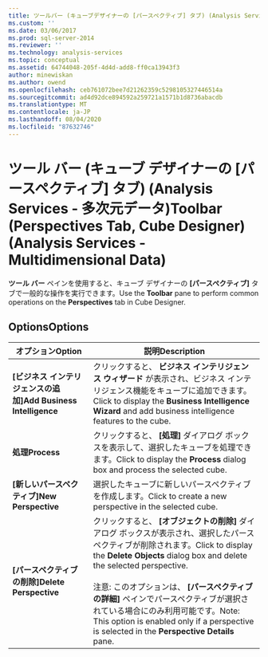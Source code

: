 ```yaml
---
title: ツールバー (キューブデザイナーの [パースペクティブ] タブ) (Analysis Services 多次元データ) |Microsoft Docs
ms.custom: ''
ms.date: 03/06/2017
ms.prod: sql-server-2014
ms.reviewer: ''
ms.technology: analysis-services
ms.topic: conceptual
ms.assetid: 64744048-205f-4d4d-add8-ff0ca13943f3
author: minewiskan
ms.author: owend
ms.openlocfilehash: ceb761072bee7d21262359c5298105327446514a
ms.sourcegitcommit: ad4d92dce894592a259721a1571b1d8736abacdb
ms.translationtype: MT
ms.contentlocale: ja-JP
ms.lasthandoff: 08/04/2020
ms.locfileid: "87632746"
---
```

# <a name="toolbar-perspectives-tab-cube-designer-analysis-services---multidimensional-data"></a><span data-ttu-id="e1287-102">ツール バー (キューブ デザイナーの [パースペクティブ] タブ) (Analysis Services - 多次元データ)</span><span class="sxs-lookup"><span data-stu-id="e1287-102">Toolbar (Perspectives Tab, Cube Designer) (Analysis Services - Multidimensional Data)</span></span>
  <span data-ttu-id="e1287-103">**ツール バー** ペインを使用すると、キューブ デザイナーの **[パースペクティブ]** タブで一般的な操作を実行できます。</span><span class="sxs-lookup"><span data-stu-id="e1287-103">Use the **Toolbar** pane to perform common operations on the **Perspectives** tab in Cube Designer.</span></span>  
  
## <a name="options"></a><span data-ttu-id="e1287-104">Options</span><span class="sxs-lookup"><span data-stu-id="e1287-104">Options</span></span>  
  
|<span data-ttu-id="e1287-105">オプション</span><span class="sxs-lookup"><span data-stu-id="e1287-105">Option</span></span>|<span data-ttu-id="e1287-106">説明</span><span class="sxs-lookup"><span data-stu-id="e1287-106">Description</span></span>|  
|------------|-----------------|  
|<span data-ttu-id="e1287-107">**[ビジネス インテリジェンスの追加]**</span><span class="sxs-lookup"><span data-stu-id="e1287-107">**Add Business Intelligence**</span></span>|<span data-ttu-id="e1287-108">クリックすると、 **ビジネス インテリジェンス ウィザード** が表示され、ビジネス インテリジェンス機能をキューブに追加できます。</span><span class="sxs-lookup"><span data-stu-id="e1287-108">Click to display the **Business Intelligence Wizard** and add business intelligence features to the cube.</span></span>|  
|<span data-ttu-id="e1287-109">**処理**</span><span class="sxs-lookup"><span data-stu-id="e1287-109">**Process**</span></span>|<span data-ttu-id="e1287-110">クリックすると、 **[処理]** ダイアログ ボックスを表示して、選択したキューブを処理できます。</span><span class="sxs-lookup"><span data-stu-id="e1287-110">Click to display the **Process** dialog box and process the selected cube.</span></span>|  
|<span data-ttu-id="e1287-111">**[新しいパースペクティブ]**</span><span class="sxs-lookup"><span data-stu-id="e1287-111">**New Perspective**</span></span>|<span data-ttu-id="e1287-112">選択したキューブに新しいパースペクティブを作成します。</span><span class="sxs-lookup"><span data-stu-id="e1287-112">Click to create a new perspective in the selected cube.</span></span>|  
|<span data-ttu-id="e1287-113">**[パースペクティブの削除]**</span><span class="sxs-lookup"><span data-stu-id="e1287-113">**Delete Perspective**</span></span>|<span data-ttu-id="e1287-114">クリックすると、 **[オブジェクトの削除]** ダイアログ ボックスが表示され、選択したパースペクティブが削除されます。</span><span class="sxs-lookup"><span data-stu-id="e1287-114">Click to display the **Delete Objects** dialog box and delete the selected perspective.</span></span><br /><br /> <span data-ttu-id="e1287-115">注意: このオプションは、 **[パースペクティブの詳細]** ペインでパースペクティブが選択されている場合にのみ利用可能です。</span><span class="sxs-lookup"><span data-stu-id="e1287-115">Note: This option is enabled only if a perspective is selected in the **Perspective Details** pane.</span></span>|  
  
  
